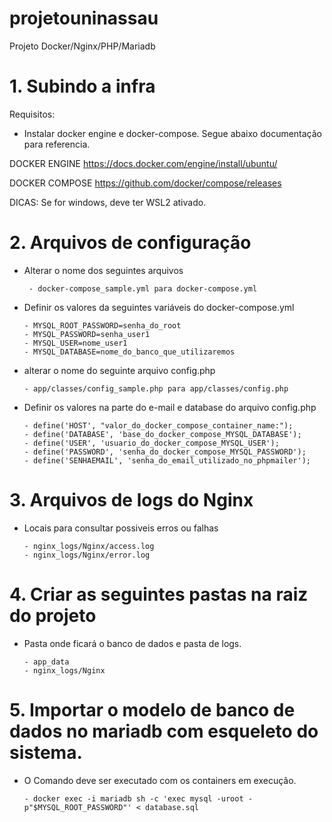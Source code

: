 # projetouninassau
Projeto Docker/Nginx/PHP/Mariadb

# 1. Subindo a infra

Requisitos:
 
* Instalar docker engine e docker-compose. Segue abaixo documentação para referencia.

DOCKER ENGINE
https://docs.docker.com/engine/install/ubuntu/

DOCKER COMPOSE
https://github.com/docker/compose/releases

DICAS:
Se for windows, deve ter WSL2 ativado.

# 2. Arquivos de configuração

* Alterar o nome dos seguintes arquivos

       - docker-compose_sample.yml para docker-compose.yml

* Definir os valores da seguintes variáveis do docker-compose.yml

      - MYSQL_ROOT_PASSWORD=senha_do_root
      - MYSQL_PASSWORD=senha_user1
      - MYSQL_USER=nome_user1
      - MYSQL_DATABASE=nome_do_banco_que_utilizaremos

* alterar o nome do seguinte arquivo config.php

      - app/classes/config_sample.php para app/classes/config.php
    
* Definir os valores na parte do e-mail e database do arquivo config.php

      - define('HOST', "valor_do_docker_compose_container_name:");
      - define('DATABASE', 'base_do_docker_compose_MYSQL_DATABASE');
      - define('USER', 'usuario_do_docker_compose_MYSQL_USER');
      - define('PASSWORD', 'senha_do_docker_compose_MYSQL_PASSWORD');
      - define('SENHAEMAIL', 'senha_do_email_utilizado_no_phpmailer');

# 3. Arquivos de logs do Nginx

* Locais para consultar possiveis erros ou falhas

      - nginx_logs/Nginx/access.log
      - nginx_logs/Nginx/error.log 
     
# 4. Criar as seguintes pastas na raiz do projeto

* Pasta onde ficará o banco de dados e pasta de logs.

      - app_data 
      - nginx_logs/Nginx

# 5. Importar o modelo de banco de dados no mariadb com esqueleto do sistema.

* O Comando deve ser executado com os containers em execução.

      - docker exec -i mariadb sh -c 'exec mysql -uroot -p"$MYSQL_ROOT_PASSWORD"' < database.sql



